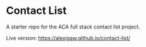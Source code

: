 # Contact List

A starter repo for the ACA full stack contact list project.

Live version:
<a href="https://alexjgaw.github.io/contact-list/" target="_blank">https://alexjgaw.github.io/contact-list/</a>
